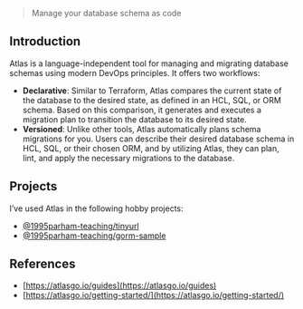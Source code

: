 > Manage your database schema as code

## Introduction

Atlas is a language-independent tool for managing and migrating database schemas using modern DevOps principles. It offers two workflows:

- **Declarative**: Similar to Terraform, Atlas compares the current state of the database to the desired state, as defined in an HCL, SQL, or ORM schema. Based on this comparison, it generates and executes a migration plan to transition the database to its desired state.
- **Versioned**: Unlike other tools, Atlas automatically plans schema migrations for you. Users can describe their desired database schema in HCL, SQL, or their chosen ORM, and by utilizing Atlas, they can plan, lint, and apply the necessary migrations to the database.

## Projects

I’ve used Atlas in the following hobby projects:

- [@1995parham-teaching/tinyurl](https://github.com/1995parham-teaching/tinyurl)
- [@1995parham-teaching/gorm-sample](https://github.com/1995parham-teaching/gorm-sample)

## References

- [https://atlasgo.io/guides](https://atlasgo.io/guides)
- [https://atlasgo.io/getting-started/](https://atlasgo.io/getting-started/)
